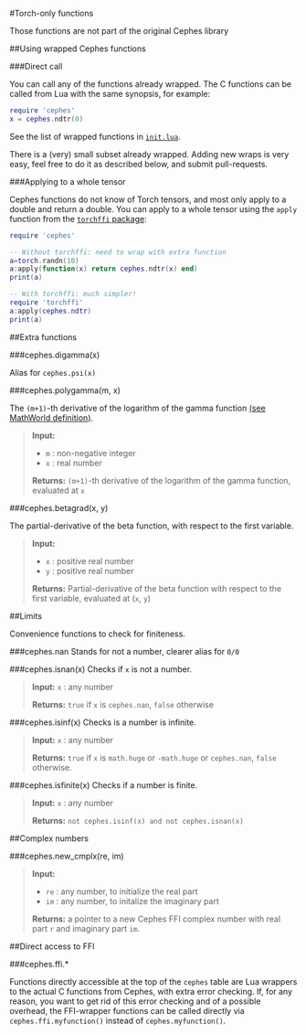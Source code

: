 #Torch-only functions

Those functions are not part of the original Cephes library

##Using wrapped Cephes functions

###Direct call

You can call any of the functions already wrapped.
The C functions can be called from Lua with the same synopsis, for example:

```lua
require 'cephes'
x = cephes.ndtr(0)
```

See the list of wrapped functions in [`init.lua`](init.lua). 

There is a (very) small subset already wrapped. Adding new wraps is very easy, feel free to do it as described below, and submit pull-requests.

###Applying to a whole tensor

Cephes functions do not know of Torch tensors, and most only apply to a double and return a double. You can apply to a whole tensor using the  `apply` function from the [`torchffi` package](https://github.com/torch/ffi):


```lua
require 'cephes'

-- Without torchffi: need to wrap with extra function
a=torch.randn(10)
a:apply(function(x) return cephes.ndtr(x) end)
print(a)

-- With torchffi: much simpler!
require 'torchffi'
a:apply(cephes.ndtr)
print(a)
```

##Extra functions

###cephes.digamma(x)

Alias for `cephes.psi(x)`

###cephes.polygamma(m, x)

The `(m+1)`-th derivative of the logarithm of the gamma function [(see MathWorld definition)](http://mathworld.wolfram.com/PolygammaFunction.html).

><b>Input:</b> 
>
> * `m` : non-negative integer
> * `x` : real number
>
><b>Returns:</b> `(m+1)`-th derivative of the logarithm of the gamma function, evaluated at `x`

###cephes.betagrad(x, y)

The partial-derivative of the beta function, with respect to the first variable.

><b>Input:</b> 
>
> * `x` : positive real number
> * `y` : positive real number
>
><b>Returns:</b> Partial-derivative of the beta function with respect to the first variable, evaluated at (`x`, `y`)


##Limits

Convenience functions to check for finiteness.

###cephes.nan
Stands for not a number, clearer alias for `0/0` 

###cephes.isnan(x)
Checks if `x` is not a number.

><b>Input:</b> `x` : any number
>
><b>Returns:</b> `true` if `x` is `cephes.nan`, `false` otherwise


###cephes.isinf(x)
Checks is a number is infinite.

><b>Input:</b> `x` : any number
>
><b>Returns:</b></b> `true` if `x` is `math.huge` or `-math.huge` or `cephes.nan`, `false` otherwise.

###cephes.isfinite(x)
Checks if a number is finite.

><b>Input:</b>  `x` : any number
>
><b>Returns:</b>  `not cephes.isinf(x) and not cephes.isnan(x)`

##Complex numbers

###cephes.new_cmplx(re, im)
><b>Input:</b> 
>
> * `re` : any number, to initialize the real part
> * `im` : any number, to initalize the imaginary part
>
><b>Returns:</b> a pointer to a new Cephes FFI complex number with real part `r` and imaginary part `im`.

##Direct access to FFI

###cephes.ffi.*

Functions directly accessible at the top of the `cephes` table are Lua wrappers to the actual C functions from Cephes, with extra error checking. If, for any reason, you want to get rid of this error checking and of a possible overhead, the FFI-wrapper functions can be called directly via `cephes.ffi.myfunction()` instead of `cephes.myfunction()`.
